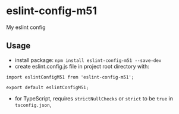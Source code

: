 # eslint-config-m51
My eslint config


## Usage

* install package: `npm install eslint-config-m51 --save-dev`
* create eslint.config.js file in project root directory with:
```
import eslintConfigM51 from 'eslint-config-m51';

export default eslintConfigM51;
```
* for TypeScript, requires `strictNullChecks` or `strict` to be `true` in `tsconfig.json`,